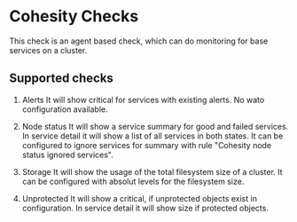 # Cohesity Checks

This check is an agent based check, which can do monitoring for base services on a cluster.

## Supported checks

1) Alerts
It will show critical for services with existing alerts. No wato configuration available.

2) Node status
It will show a service summary for good and failed services. In service detail it will
show a list of all services in both states. It can be configured to ignore services for
summary with rule "Cohesity node status ignored services".

3) Storage
It will show the usage of the total filesystem size of a cluster. It can be configured
with absolut levels for the filesystem size.

4) Unprotected
It will show a critical, if unprotected objects exist in configuration. In service detail
it will show size if protected objects.
